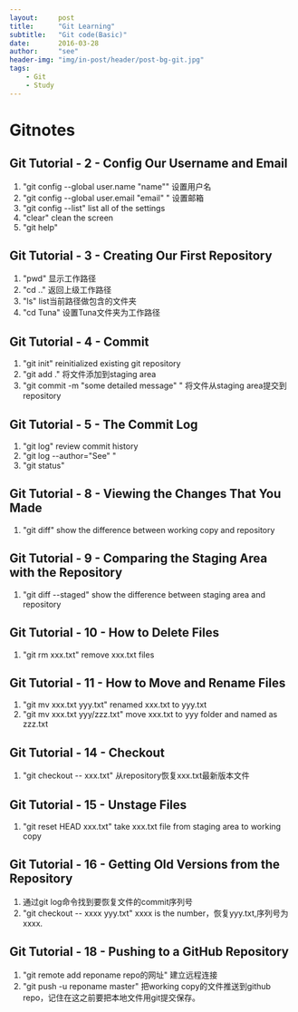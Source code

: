 ```yaml
---
layout:     post
title:      "Git Learning"
subtitle:   "Git code(Basic)"
date:       2016-03-28
author:     "see"
header-img: "img/in-post/header/post-bg-git.jpg"
tags:
    - Git
    - Study
---
```


# Gitnotes

## Git Tutorial - 2 - Config Our Username and Email
1. "git config --global user.name "name"" 设置用户名
2. "git config --global user.email "email" " 设置邮箱
3. "git config --list" list all of the settings
4. "clear" clean the screen
5. "git help"  

## Git Tutorial - 3 - Creating Our First Repository
1. "pwd" 显示工作路径  
2. "cd .." 返回上级工作路径  
3. "ls" list当前路径做包含的文件夹
4. "cd Tuna" 设置Tuna文件夹为工作路径  

## Git Tutorial - 4 - Commit
1. "git init" reinitialized existing git repository  
2. "git add ." 将文件添加到staging area  
3. "git commit -m "some detailed message" "  将文件从staging area提交到repository   

## Git Tutorial - 5 - The Commit Log
1. "git log" review commit history  
2. "git log --author="See" "
3. "git status"  

## Git Tutorial - 8 - Viewing the Changes That You Made
1. "git diff" show the difference between working copy and repository  

## Git Tutorial - 9 - Comparing the Staging Area with the Repository
1. "git diff --staged" show the difference between staging area and repository  

## Git Tutorial - 10 - How to Delete Files  
1. "git rm xxx.txt" remove xxx.txt files  

## Git Tutorial - 11 - How to Move and Rename Files  
1. "git mv xxx.txt yyy.txt" renamed xxx.txt to yyy.txt
2. "git mv xxx.txt yyy/zzz.txt" move xxx.txt to yyy folder and named as zzz.txt  

## Git Tutorial - 14 - Checkout 
1. "git checkout -- xxx.txt" 从repository恢复xxx.txt最新版本文件  

## Git Tutorial - 15 - Unstage Files
1. "git reset HEAD xxx.txt" take xxx.txt file from staging area to working copy  

## Git Tutorial - 16 - Getting Old Versions from the Repository
1. 通过git log命令找到要恢复文件的commit序列号
2. "git checkout -- xxxx yyy.txt" xxxx is the number，恢复yyy.txt,序列号为xxxx.

## Git Tutorial - 18 - Pushing to a GitHub Repository
1. "git remote add reponame repo的网址" 建立远程连接
2. "git push -u reponame master" 把working copy的文件推送到github repo，记住在这之前要把本地文件用git提交保存。







